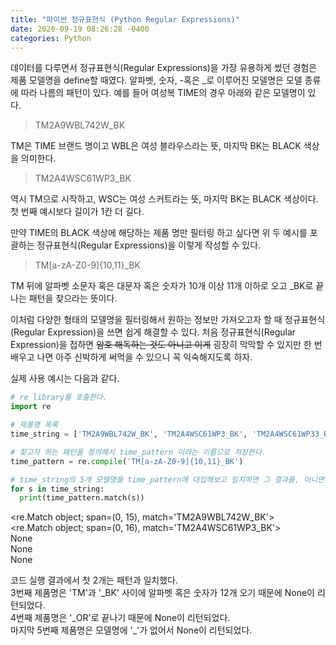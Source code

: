 ```yaml
---
title: "파이썬 정규표현식 (Python Regular Expressions)"
date: 2020-09-19 08:26:28 -0400
categories: Python
---
```


데이터를 다루면서 정규표현식(Regular Expressions)을 가장 유용하게 썼던 경험은 제품 모델명을 define할 때였다. 알파벳, 숫자, -혹은 \_로 이루어진 모델명은 모델 종류에 따라 나름의 패턴이 있다. 예를 들어 여성복 TIME의 경우 아래와 같은 모델명이 있다.

> TM2A9WBL742W_BK 

TM은 TIME 브랜드 명이고 WBL은 여성 블라우스라는 뜻, 마지막 BK는 BLACK 색상을 의미한다.

> TM2A4WSC61WP3_BK

역시 TM으로 시작하고, WSC는 여성 스커트라는 뜻, 마지막 BK는 BLACK 색상이다. 첫 번째 예시보다 길이가 1칸 더 길다.

만약 TIME의 BLACK 색상에 해당하는 제품 명만 필터링 하고 싶다면 위 두 예시를 포괄하는 정규표현식(Regular Expressions)을 이렇게 작성할 수 있다.

> TM[a-zA-Z0-9]{10,11}\_BK

TM 뒤에 알파벳 소문자 혹은 대문자 혹은 숫자가 10개 이상 11개 이하로 오고 \_BK로 끝나는 패턴을 찾으라는 뜻이다.

이처럼 다양한 형태의 모델명을 필터링해서 원하는 정보만 가져오고자 할 때 정규표현식(Regular Expression)을 쓰면 쉽게 해결할 수 있다. 처음 정규표현식(Regular Expression)을 접하면 ~~암호 해독하는 것도 아니고 이게~~ 굉장히 막막할 수 있지만 한 번 배우고 나면 아주 신박하게 써먹을 수 있으니 꼭 익숙해지도록 하자.

실제 사용 예시는 다음과 같다.

```python
# re library를 호출한다.
import re  

# 제품명 목록
time_string = ['TM2A9WBL742W_BK', 'TM2A4WSC61WP3_BK', 'TM2A4WSC61WP33_BK', 'TM2A4WSC61WP3_OR', 'TM2A4WSC61WP3BK']

# 찾고자 하는 패턴을 정의해서 time_pattern 이라는 이름으로 저장한다.
time_pattern = re.compile('TM[a-zA-Z0-9]{10,11}_BK')

# time_string의 5개 모델명을 time_pattern에 대입해보고 일치하면 그 결과를, 아니면 None을 반환한다.
for s in time_string:
  print(time_pattern.match(s))
```
<re.Match object; span=(0, 15), match='TM2A9WBL742W_BK'> <br>
<re.Match object; span=(0, 16), match='TM2A4WSC61WP3_BK'> <br>
None <br>
None <br>
None <br>

코드 실행 결과에서 첫 2개는 패턴과 일치했다. <br>
3번째 제품명은 'TM'과 '\_BK' 사이에 알파벳 혹은 숫자가 12개 오기 때문에 None이 리턴되었다. <br>
4번째 제품명은 '\_OR'로 끝나기 때문에 None이 리턴되었다. <br>
마지막 5번째 제품명은 모델명에 '\_'가 없어서 None이 리턴되었다.
